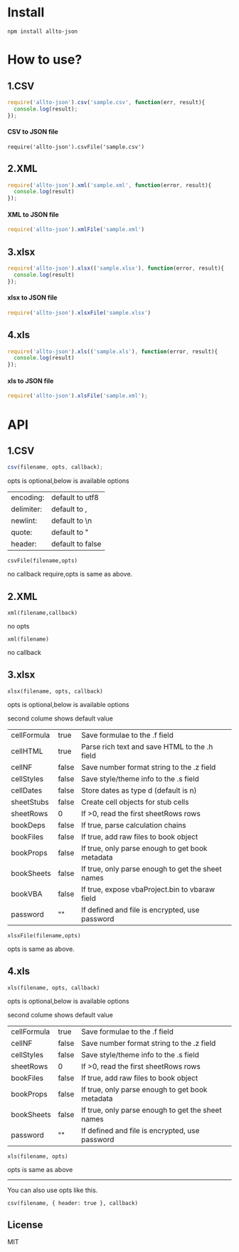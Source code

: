 # Install

```
npm install allto-json
```
# How to use?

## 1.CSV
```js
require('allto-json').csv('sample.csv', function(err, result){
  console.log(result);
});
```


#### CSV to JSON file
```
require('allto-json').csvFile('sample.csv')

```
## 2.XML
```js
require('allto-json').xml('sample.xml', function(error, result){
  console.log(result)
});
```
#### XML to JSON file
```js
require('allto-json').xmlFile('sample.xml')
```


## 3.xlsx
```js
require('allto-json').xlsx(('sample.xlsx'), function(error, result){
  console.log(result)
});

```
#### xlsx to JSON file
```js
require('allto-json').xlsxFile('sample.xlsx')
```
## 4.xls 
```js
require('allto-json').xls(('sample.xls'), function(error, result){
  console.log(result)
});
```


#### xls to JSON file
```js
require('allto-json').xlsFile('sample.xml');

```

# API

## 1.CSV
```js
csv(filename, opts, callback);
```
opts is optional,below is available options

|          |                 |
|----------|-----------------|
|encoding: |default to utf8  |
|delimiter:|default to ,     |
|newlint:  |default to \n    |
|quote:    |default to \"    |
|header:   | default to false|

```
csvFile(filename,opts)
```
no callback require,opts is same as above.

## 2.XML
```
xml(filename,callback)
```
no opts
```
xml(filename)
```
no callback

## 3.xlsx
```
xlsx(filename, opts, callback)
```
opts is optional,below is available options

second colume shows default value

|          |      |           |
|----------|-----|------------|
| cellFormula|	true|	Save formulae to the .f field |
|cellHTML|	true|	Parse rich text and save HTML to the .h field|
| cellNF|	false|	Save number format string to the .z field|
| cellStyles|	false|	Save style/theme info to the .s field|
| cellDates|	false|	Store dates as type d (default is n) |
|sheetStubs|	false|	Create cell objects for stub cells|
|sheetRows|	0|	If >0, read the first sheetRows rows |
| bookDeps|	false|	If true, parse calculation chains|
| bookFiles|	false|	If true, add raw files to book object |
| bookProps|	false|	If true, only parse enough to get book metadata |
| bookSheets|	false|	If true, only parse enough to get the sheet names|
| bookVBA|	false|	If true, expose vbaProject.bin to vbaraw field |
|password|	""|	If defined and file is encrypted, use password |


```
xlsxFile(filename,opts)
```
opts is same as above.

## 4.xls

```
xls(filename, opts, callback)
```
opts is optional,below is available options

second colume shows default value

|          |      |           |
|----------|-----|------------|
| cellFormula|	true|	Save formulae to the .f field |
| cellNF|	false|	Save number format string to the .z field|
| cellStyles|	false|	Save style/theme info to the .s field|
| sheetRows|	0|	If >0, read the first sheetRows rows |
|bookFiles|	false|	If true, add raw files to book object |
| bookProps|	false|	If true, only parse enough to get book metadata |
|bookSheets|	false|	If true, only parse enough to get the sheet names|
| password|	""|	If defined and file is encrypted, use password |


```
xls(filename, opts)
```
opts is same as above



-----
You can also use opts like this.
```
csv(filename, { header: true }, callback)
```


## License

MIT 
